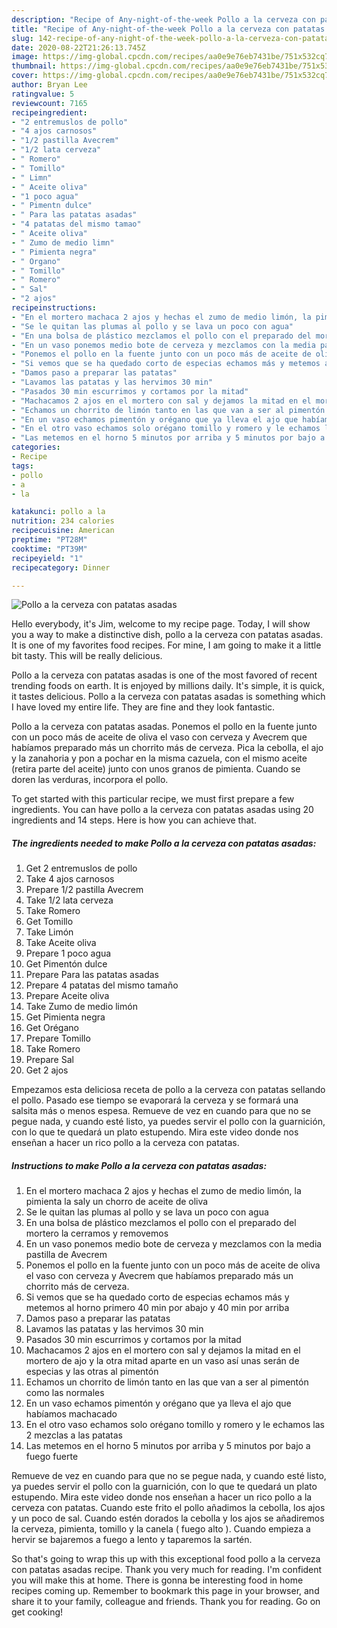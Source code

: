 ```yaml
---
description: "Recipe of Any-night-of-the-week Pollo a la cerveza con patatas asadas"
title: "Recipe of Any-night-of-the-week Pollo a la cerveza con patatas asadas"
slug: 142-recipe-of-any-night-of-the-week-pollo-a-la-cerveza-con-patatas-asadas
date: 2020-08-22T21:26:13.745Z
image: https://img-global.cpcdn.com/recipes/aa0e9e76eb7431be/751x532cq70/pollo-a-la-cerveza-con-patatas-asadas-foto-principal.jpg
thumbnail: https://img-global.cpcdn.com/recipes/aa0e9e76eb7431be/751x532cq70/pollo-a-la-cerveza-con-patatas-asadas-foto-principal.jpg
cover: https://img-global.cpcdn.com/recipes/aa0e9e76eb7431be/751x532cq70/pollo-a-la-cerveza-con-patatas-asadas-foto-principal.jpg
author: Bryan Lee
ratingvalue: 5
reviewcount: 7165
recipeingredient:
- "2 entremuslos de pollo"
- "4 ajos carnosos"
- "1/2 pastilla Avecrem"
- "1/2 lata cerveza"
- " Romero"
- " Tomillo"
- " Limn"
- " Aceite oliva"
- "1 poco agua"
- " Pimentn dulce"
- " Para las patatas asadas"
- "4 patatas del mismo tamao"
- " Aceite oliva"
- " Zumo de medio limn"
- " Pimienta negra"
- " Organo"
- " Tomillo"
- " Romero"
- " Sal"
- "2 ajos"
recipeinstructions:
- "En el mortero machaca 2 ajos y hechas el zumo de medio limón, la pimienta la saly un chorro de aceite de oliva"
- "Se le quitan las plumas al pollo y se lava un poco con agua"
- "En una bolsa de plástico mezclamos el pollo con el preparado del mortero la cerramos y removemos"
- "En un vaso ponemos medio bote de cerveza y mezclamos con la media pastilla de Avecrem"
- "Ponemos el pollo en la fuente junto con un poco más de aceite de oliva el vaso con cerveza y Avecrem que habíamos preparado más un chorrito más de cerveza."
- "Si vemos que se ha quedado corto de especias echamos más y metemos al horno primero 40 min por abajo y 40 min por arriba"
- "Damos paso a preparar las patatas"
- "Lavamos las patatas y las hervimos 30 min"
- "Pasados 30 min escurrimos y cortamos por la mitad"
- "Machacamos 2 ajos en el mortero con sal y dejamos la mitad en el mortero de ajo y la otra mitad aparte en un vaso así unas serán de especias y las otras al pimentón"
- "Echamos un chorrito de limón tanto en las que van a ser al pimentón como las normales"
- "En un vaso echamos pimentón y orégano que ya lleva el ajo que habíamos machacado"
- "En el otro vaso echamos solo orégano tomillo y romero y le echamos las 2 mezclas a las patatas"
- "Las metemos en el horno 5 minutos por arriba y 5 minutos por bajo a fuego fuerte"
categories:
- Recipe
tags:
- pollo
- a
- la

katakunci: pollo a la 
nutrition: 234 calories
recipecuisine: American
preptime: "PT28M"
cooktime: "PT39M"
recipeyield: "1"
recipecategory: Dinner

---
```



![Pollo a la cerveza con patatas asadas](https://img-global.cpcdn.com/recipes/aa0e9e76eb7431be/751x532cq70/pollo-a-la-cerveza-con-patatas-asadas-foto-principal.jpg)

Hello everybody, it's Jim, welcome to my recipe page. Today, I will show you a way to make a distinctive dish, pollo a la cerveza con patatas asadas. It is one of my favorites food recipes. For mine, I am going to make it a little bit tasty. This will be really delicious.

Pollo a la cerveza con patatas asadas is one of the most favored of recent trending foods on earth. It is enjoyed by millions daily. It's simple, it is quick, it tastes delicious. Pollo a la cerveza con patatas asadas is something which I have loved my entire life. They are fine and they look fantastic.

Pollo a la cerveza con patatas asadas. Ponemos el pollo en la fuente junto con un poco más de aceite de oliva el vaso con cerveza y Avecrem que habíamos preparado más un chorrito más de cerveza. Pica la cebolla, el ajo y la zanahoria y pon a pochar en la misma cazuela, con el mismo aceite (retira parte del aceite) junto con unos granos de pimienta. Cuando se doren las verduras, incorpora el pollo.


To get started with this particular recipe, we must first prepare a few ingredients. You can have pollo a la cerveza con patatas asadas using 20 ingredients and 14 steps. Here is how you can achieve that.

<!--inarticleads1-->

##### The ingredients needed to make Pollo a la cerveza con patatas asadas:

1. Get 2 entremuslos de pollo
1. Take 4 ajos carnosos
1. Prepare 1/2 pastilla Avecrem
1. Take 1/2 lata cerveza
1. Take  Romero
1. Get  Tomillo
1. Take  Limón
1. Take  Aceite oliva
1. Prepare 1 poco agua
1. Get  Pimentón dulce
1. Prepare  Para las patatas asadas
1. Prepare 4 patatas del mismo tamaño
1. Prepare  Aceite oliva
1. Take  Zumo de medio limón
1. Get  Pimienta negra
1. Get  Orégano
1. Prepare  Tomillo
1. Take  Romero
1. Prepare  Sal
1. Get 2 ajos


Empezamos esta deliciosa receta de pollo a la cerveza con patatas sellando el pollo. Pasado ese tiempo se evaporará la cerveza y se formará una salsita más o menos espesa. Remueve de vez en cuando para que no se pegue nada, y cuando esté listo, ya puedes servir el pollo con la guarnición, con lo que te quedará un plato estupendo. Mira este video donde nos enseñan a hacer un rico pollo a la cerveza con patatas. 

<!--inarticleads2-->

##### Instructions to make Pollo a la cerveza con patatas asadas:

1. En el mortero machaca 2 ajos y hechas el zumo de medio limón, la pimienta la saly un chorro de aceite de oliva
1. Se le quitan las plumas al pollo y se lava un poco con agua
1. En una bolsa de plástico mezclamos el pollo con el preparado del mortero la cerramos y removemos
1. En un vaso ponemos medio bote de cerveza y mezclamos con la media pastilla de Avecrem
1. Ponemos el pollo en la fuente junto con un poco más de aceite de oliva el vaso con cerveza y Avecrem que habíamos preparado más un chorrito más de cerveza.
1. Si vemos que se ha quedado corto de especias echamos más y metemos al horno primero 40 min por abajo y 40 min por arriba
1. Damos paso a preparar las patatas
1. Lavamos las patatas y las hervimos 30 min
1. Pasados 30 min escurrimos y cortamos por la mitad
1. Machacamos 2 ajos en el mortero con sal y dejamos la mitad en el mortero de ajo y la otra mitad aparte en un vaso así unas serán de especias y las otras al pimentón
1. Echamos un chorrito de limón tanto en las que van a ser al pimentón como las normales
1. En un vaso echamos pimentón y orégano que ya lleva el ajo que habíamos machacado
1. En el otro vaso echamos solo orégano tomillo y romero y le echamos las 2 mezclas a las patatas
1. Las metemos en el horno 5 minutos por arriba y 5 minutos por bajo a fuego fuerte


Remueve de vez en cuando para que no se pegue nada, y cuando esté listo, ya puedes servir el pollo con la guarnición, con lo que te quedará un plato estupendo. Mira este video donde nos enseñan a hacer un rico pollo a la cerveza con patatas. Cuando este frito el pollo añadimos la cebolla, los ajos y un poco de sal. Cuando estén dorados la cebolla y los ajos se añadiremos la cerveza, pimienta, tomillo y la canela ( fuego alto ). Cuando empieza a hervir se bajaremos a fuego a lento y taparemos la sartén. 

So that's going to wrap this up with this exceptional food pollo a la cerveza con patatas asadas recipe. Thank you very much for reading. I'm confident you will make this at home. There is gonna be interesting food in home recipes coming up. Remember to bookmark this page in your browser, and share it to your family, colleague and friends. Thank you for reading. Go on get cooking!
